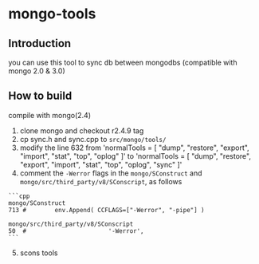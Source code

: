 # mongo-tools
## Introduction
you can use this tool to sync db between mongodbs (compatible with mongo 2.0 & 3.0)
## How to build
compile with mongo(2.4)
  1. clone mongo and checkout r2.4.9 tag
  2. cp sync.h and sync.cpp to `src/mongo/tools/`
  3. modify the line 632 from 'normalTools = [ "dump", "restore", "export", "import", "stat", "top", "oplog" ]' to 'normalTools = [ "dump", "restore", "export", "import", "stat", "top", "oplog", "sync" ]'
  4. comment the `-Werror` flags in the `mongo/SConstruct` and `mongo/src/third_party/v8/SConscript`, as follows
    
    ```cpp
    mongo/SConstruct
    713 #        env.Append( CCFLAGS=["-Werror", "-pipe"] )
    
    mongo/src/third_party/v8/SConscript
    50  #                       '-Werror',
    ```
    
  5. scons tools
